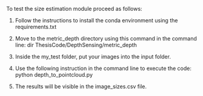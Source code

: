 To test the size estimation module proceed as follows:

1.  Follow the instructions to install the conda environment using the requirements.txt

2.  Move to the metric_depth directory using this command in the command line:
    dir ThesisCode/DepthSensing/metric_depth

3.  Inside the my_test folder, put your images into the input folder.

4.  Use the following instruction in the command line to execute the code:
    python depth_to_pointcloud.py

5.  The results will be visible in the image_sizes.csv file.
